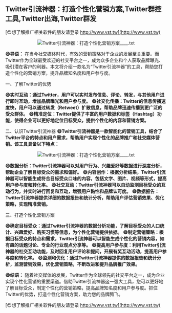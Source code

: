 ## **Twitter引流神器：打造个性化营销方案,Twitter群控工具,Twitter出海,Twitter群发**

[😍想了解推广相关软件的朋友请登录 http://www.vst.tw](http://www.vst.tw)

 <center><img src="https://vst.tw/MP4/tuiguang/png/2.png" alt="Twitter引流神器：打造个性化营销方案____.txt"></center>

**😄导语：**
在当今社交媒体时代，有效的营销策略对于企业的发展至关重要。而Twitter作为全球最受欢迎的社交平台之一，成为众多企业和个人获取品牌曝光、吸引潜在客户的利器。本文将介绍一款名为“Twitter引流神器”的工具，帮助您打造个性化的营销方案，提升品牌知名度和用户参与度。

一、了解Twitter的优势

**😄实时互动：通过Twitter，用户可以实时发布信息、评论、转发，与其他用户进行即时互动，增加品牌曝光和用户参与度。**
**😄社交化传播：Twitter的信息传播速度快，用户可以通过转发（Retweet）扩散信息，帮助品牌迅速传播到更广泛的受众群体。**
**😄精准定位：Twitter提供了丰富的用户数据和标签（Hashtag）功能，使得企业可以更好地定位目标受众，提供个性化的内容和营销方案。**

二、认识Twitter引流神器
**😄Twitter引流神器是一款智能化的营销工具，结合了Twitter平台的特点和用户需求，帮助用户实现个性化的品牌推广和社交媒体营销。该工具具备以下特点：**

 <center><img src="https://vst.tw/MP4/tuiguang/png/5.png" alt="Twitter引流神器：打造个性化营销方案____.txt"></center>

**😄数据分析：Twitter引流神器可以对用户行为、兴趣爱好等数据进行深度分析，帮助企业了解目标受众的需求和偏好。**
**😄内容创作：根据分析结果，Twitter引流神器可以智能生成符合目标受众口味的内容，包括文字、图片、视频等形式，提高用户参与度和转化率。**
**😄社交互动：Twitter引流神器可以自动监测目标受众的互动行为，并实时进行回复和互动，增强用户黏性和品牌认可度。**
**😄数据报告：Twitter引流神器提供详细的数据报告和统计分析，帮助用户评估营销效果、优化策略，实现精准营销。**

三、打造个性化营销方案

**😄确定目标受众：通过Twitter引流神器的数据分析功能，了解目标受众的人口统计、兴趣爱好、购买习惯等信息，为个性化营销提供依据。**
**😄制定营销策略：根据目标受众的特点和需求，Twitter引流神器可以智能生成个性化的营销内容，如有趣的话题讨论、专业的行业观点分享等。**
**😄提高用户参与度：利用Twitter引流神器的社交互动功能，及时回复用户评论和提问，开展有奖互动活动，提高用户参与度和转化率。**
**😄监测和优化：通过Twitter引流神器提供的数据报告和统计分析，监测营销效果，优化营销策略，不断改进和提升品牌推广效果。**

**😄结语：**
随着社交媒体的发展，Twitter作为全球领先的社交平台之一，成为企业实现个性化营销的重要渠道。借助Twitter引流神器这一强大工具，您可以更好地了解目标受众，制定个性化的营销策略，提高品牌知名度和用户参与度。抓住Twitter的优势，打造个性化营销方案，助力您的品牌腾飞。

[😍想了解推广相关软件的朋友请登录 http://www.vst.tw](http://www.vst.tw)



